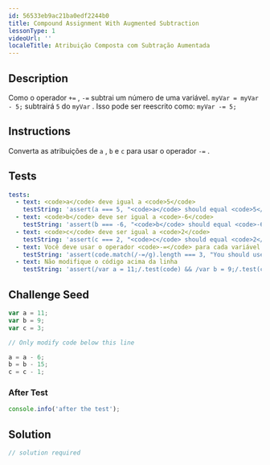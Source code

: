 ```yaml
---
id: 56533eb9ac21ba0edf2244b0
title: Compound Assignment With Augmented Subtraction
lessonType: 1
videoUrl: ''
localeTitle: Atribuição Composta com Subtração Aumentada
---
```


## Description
<section id="description"> Como o operador <code>+=</code> , <code>-=</code> subtrai um número de uma variável. <code>myVar = myVar - 5;</code> subtrairá <code>5</code> do <code>myVar</code> . Isso pode ser reescrito como: <code>myVar -= 5;</code> </section>

## Instructions
<section id="instructions"> Converta as atribuições de <code>a</code> , <code>b</code> e <code>c</code> para usar o operador <code>-=</code> . </section>

## Tests
<section id='tests'>

```yml
tests:
  - text: <code>a</code> deve igual a <code>5</code>
    testString: 'assert(a === 5, "<code>a</code> should equal <code>5</code>");'
  - text: <code>b</code> deve ser igual a <code>-6</code>
    testString: 'assert(b === -6, "<code>b</code> should equal <code>-6</code>");'
  - text: <code>c</code> deve ser igual a <code>2</code>
    testString: 'assert(c === 2, "<code>c</code> should equal <code>2</code>");'
  - text: Você deve usar o operador <code>-=</code> para cada variável
    testString: 'assert(code.match(/-=/g).length === 3, "You should use the <code>-=</code> operator for each variable");'
  - text: Não modifique o código acima da linha
    testString: 'assert(/var a = 11;/.test(code) && /var b = 9;/.test(code) && /var c = 3;/.test(code), "Do not modify the code above the line");'

```

</section>

## Challenge Seed
<section id='challengeSeed'>

<div id='js-seed'>

```js
var a = 11;
var b = 9;
var c = 3;

// Only modify code below this line

a = a - 6;
b = b - 15;
c = c - 1;

```

</div>


### After Test
<div id='js-teardown'>

```js
console.info('after the test');
```

</div>

</section>

## Solution
<section id='solution'>

```js
// solution required
```
</section>
